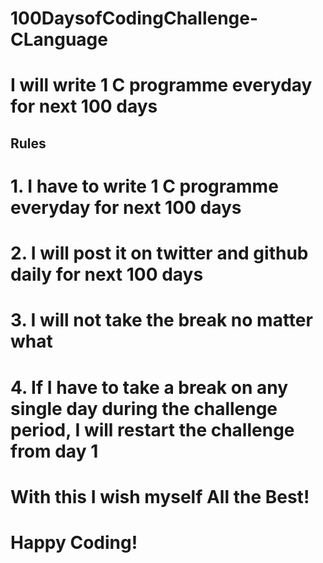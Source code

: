 ﻿# 100DaysofCodingChallenge-CLanguage

# I will write 1 C programme everyday for next 100 days

## Rules
# 1. I have to write 1 C programme everyday for next 100 days
# 2. I will post it on twitter and github daily for next 100 days
# 3. I will not take the break no matter what
# 4. If I have to take a break on any single day during the challenge period, I will restart the challenge from day 1

# With this I wish myself All the Best!

# Happy Coding! 
